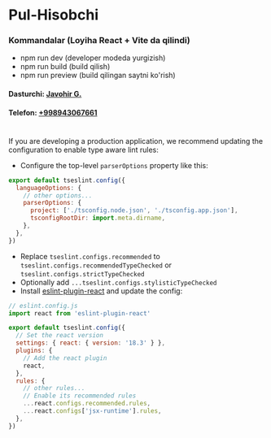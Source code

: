 # Pul-Hisobchi

### Kommandalar (Loyiha React + Vite da qilindi)
- npm run dev (developer modeda yurgizish)
- npm run build (build qilish)
- npm run preview (build qilingan saytni ko'rish)

#### Dasturchi: [Javohir G.](https://t.me/gulomjonov_javohir)
#### Telefon: [+998943067661](tel://+998943067661)



#
#
#
#
#
#
#
#
#





If you are developing a production application, we recommend updating the configuration to enable type aware lint rules:

- Configure the top-level `parserOptions` property like this:

```js
export default tseslint.config({
  languageOptions: {
    // other options...
    parserOptions: {
      project: ['./tsconfig.node.json', './tsconfig.app.json'],
      tsconfigRootDir: import.meta.dirname,
    },
  },
})
```

- Replace `tseslint.configs.recommended` to `tseslint.configs.recommendedTypeChecked` or `tseslint.configs.strictTypeChecked`
- Optionally add `...tseslint.configs.stylisticTypeChecked`
- Install [eslint-plugin-react](https://github.com/jsx-eslint/eslint-plugin-react) and update the config:

```js
// eslint.config.js
import react from 'eslint-plugin-react'

export default tseslint.config({
  // Set the react version
  settings: { react: { version: '18.3' } },
  plugins: {
    // Add the react plugin
    react,
  },
  rules: {
    // other rules...
    // Enable its recommended rules
    ...react.configs.recommended.rules,
    ...react.configs['jsx-runtime'].rules,
  },
})
```
